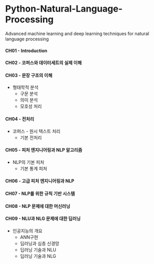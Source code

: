 # Python-Natural-Language-Processing
Advanced machine learning and deep learning techniques for natural language processing 

#### CH01 - Introduction
#### CH02 - 코퍼스와 데이터세트의 실제 이해
#### CH03 - 문장 구조의 이해
- 형태학적 분석
	- 구문 분석
	- 의미 분석
	- 모호성 처리
#### CH04 - 전처리
- 코퍼스 - 원시 텍스트 처리
	- 기본 전처리
#### CH05 - 피처 엔지니어링과 NLP 알고리즘
- NLP의 기본 피처 
	- 기본 통계 피처
#### CH06 - 고급 피처 엔지니어링과 NLP
#### CH07 - NLP를 위한 규칙 기반 시스템
#### CH08 - NLP 문제에 대한 머신러닝 
#### CH09 - NLU과 NLG 문제에 대한 딥러닝 
- 인공지능의 개요
	- ANN구현
	- 딥러닝과 심층 신경망
	- 딥러닝 기술과 NLU
	- 딥러닝 기술과 NLG